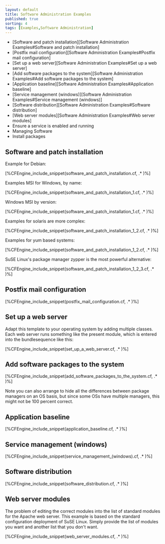 ```yaml
---
layout: default
title: Software Administration Examples
published: true
sorting: 4
tags: [Examples,Software Administration]
---
```


* [Software and patch installation][Software Administration Examples#Software and patch installation]
* [Postfix mail configuration][Software Administration Examples#Postfix mail configuration]
* [Set up a web server][Software Administration Examples#Set up a web server]
* [Add software packages to the system][Software Administration Examples#Add software packages to the system]
* [Application baseline][Software Administration Examples#Application baseline]
* [Service management (windows)][Software Administration Examples#Service management (windows)]
* [Software distribution][Software Administration Examples#Software distribution]
* [Web server modules][Software Administration Examples#Web server modules]
* Ensure a service is enabled and running
* Managing Software
* Install packages

## Software and patch installation ##

Example for Debian:


[%CFEngine_include_snippet(software_and_patch_installation.cf, .* )%]

Examples MSI for Windows, by name:


[%CFEngine_include_snippet(software_and_patch_installation_1.cf, .* )%]

Windows MSI by version:


[%CFEngine_include_snippet(software_and_patch_installation_1.cf, .* )%]

Examples for solaris are more complex:


[%CFEngine_include_snippet(software_and_patch_installation_1_2.cf, .* )%]

Examples for yum based systems:


[%CFEngine_include_snippet(software_and_patch_installation_1_2.cf, .* )%]

SuSE Linux's package manager zypper is the most powerful alternative:


[%CFEngine_include_snippet(software_and_patch_installation_1_2_3.cf, .* )%]

## Postfix mail configuration


[%CFEngine_include_snippet(postfix_mail_configuration.cf, .* )%]

## Set up a web server

Adapt this template to your operating system by adding multiple classes. Each web server runs something like the present module, which is entered into the bundlesequence like this:


[%CFEngine_include_snippet(set_up_a_web_server.cf, .* )%]

## Add software packages to the system ##


[%CFEngine_include_snippet(add_software_packages_to_the_system.cf, .* )%]

Note you can also arrange to hide all the differences between package managers on an OS basis, but since some OSs have multiple managers, this might not be 100 percent correct.

## Application baseline


[%CFEngine_include_snippet(application_baseline.cf, .* )%]

## Service management (windows)


[%CFEngine_include_snippet(service_management_(windows).cf, .* )%]

## Software distribution


[%CFEngine_include_snippet(software_distribution.cf, .* )%]

## Web server modules

The problem of editing the correct modules into the list of standard modules for the Apache web server. This example is based on the standard configuration deployment of SuSE Linux. Simply provide the list of modules you want and another list that you don't want.

[%CFEngine_include_snippet(web_server_modules.cf, .* )%]
